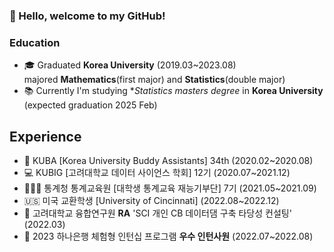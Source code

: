 ### 👋 Hello, welcome to my GitHub!

### Education
-  🎓 Graduated **Korea University** (2019.03~2023.08) \
     majored **Mathematics**(first major) and **Statistics**(double major)
-  📚 Currently I'm studying **Statistics masters degree* in **Korea University** (expected graduation 2025 Feb)

## Experience
- 🏫 KUBA [Korea University Buddy Assistants] 34th (2020.02~2020.08)
- 💻 KUBIG [고려대학교 데이터 사이언스 학회] 12기 (2020.07~2021.12)
- 👩🏻‍🏫 통계청 통계교육원 [대학생 통계교육 재능기부단] 7기 (2021.05~2021.09)
- 🇺🇸 미국 교환학생 [University of Cincinnati] (2022.08~2022.12)
- 💼 고려대학교 융합연구원 **RA** 'SCI 개인 CB 데이터댐 구축 타당성 컨설팅' (2022.03)
- 💼 2023 하나은행 체험형 인턴십 프로그램 **우수 인턴사원** (2022.07~2022.08)


<!--
**NYOONJEONG/NYOONJEONG** is a ✨ _special_ ✨ repository because its `README.md` (this file) appears on your GitHub profile.

Here are some ideas to get you started:

- 🔭 I’m currently working on ...
- 🌱 I’m currently learning ...
- 👯 I’m looking to collaborate on ...
- 🤔 I’m looking for help with ...
- 💬 Ask me about ...
- 📫 How to reach me: ...
- 😄 Pronouns: ...
- ⚡ Fun fact: ...
-->
